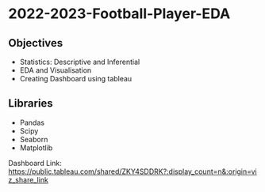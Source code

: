 # 2022-2023-Football-Player-EDA

## Objectives
- Statistics: Descriptive and Inferential
- EDA and Visualisation
- Creating Dashboard using tableau

## Libraries
- Pandas
- Scipy
- Seaborn
- Matplotlib

Dashboard Link: https://public.tableau.com/shared/ZKY4SDDRK?:display_count=n&:origin=viz_share_link
